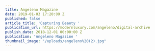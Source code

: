 ```yaml
---
title: Angeleno Magazine
date: 2019-01-03 17:20:00 Z
published: false
article_title: 'Capturing Beauty '
publication_url: https://modernluxury.com/angeleno/digital-archive
publish_date: 2018-12-01 00:00:00 Z
publication: 'Angeleno Magazine '
thumbnail_image: "/uploads/angeleno%20(2).jpg"
---
```


